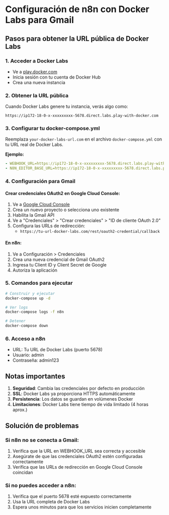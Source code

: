 # Configuración de n8n con Docker Labs para Gmail

## Pasos para obtener la URL pública de Docker Labs

### 1. Acceder a Docker Labs
- Ve a [play.docker.com](https://play.docker.com)
- Inicia sesión con tu cuenta de Docker Hub
- Crea una nueva instancia

### 2. Obtener la URL pública
Cuando Docker Labs genere tu instancia, verás algo como:
```
https://ip172-18-0-x-xxxxxxxxx-5678.direct.labs.play-with-docker.com
```

### 3. Configurar tu docker-compose.yml
Reemplaza `your-docker-labs-url.com` en el archivo `docker-compose.yml` con tu URL real de Docker Labs.

**Ejemplo:**
```yaml
- WEBHOOK_URL=https://ip172-18-0-x-xxxxxxxxx-5678.direct.labs.play-with-docker.com
- N8N_EDITOR_BASE_URL=https://ip172-18-0-x-xxxxxxxxx-5678.direct.labs.play-with-docker.com
```

### 4. Configuración para Gmail

#### Crear credenciales OAuth2 en Google Cloud Console:
1. Ve a [Google Cloud Console](https://console.cloud.google.com)
2. Crea un nuevo proyecto o selecciona uno existente
3. Habilita la Gmail API
4. Ve a "Credenciales" > "Crear credenciales" > "ID de cliente OAuth 2.0"
5. Configura las URLs de redirección:
   - `https://tu-url-docker-labs.com/rest/oauth2-credential/callback`

#### En n8n:
1. Ve a Configuración > Credenciales
2. Crea una nueva credencial de Gmail OAuth2
3. Ingresa tu Client ID y Client Secret de Google
4. Autoriza la aplicación

### 5. Comandos para ejecutar

```bash
# Construir y ejecutar
docker-compose up -d

# Ver logs
docker-compose logs -f n8n

# Detener
docker-compose down
```

### 6. Acceso a n8n
- URL: Tu URL de Docker Labs (puerto 5678)
- Usuario: admin
- Contraseña: admin123

## Notas importantes

1. **Seguridad**: Cambia las credenciales por defecto en producción
2. **SSL**: Docker Labs ya proporciona HTTPS automáticamente
3. **Persistencia**: Los datos se guardan en volúmenes Docker
4. **Limitaciones**: Docker Labs tiene tiempo de vida limitado (4 horas aprox.)

## Solución de problemas

### Si n8n no se conecta a Gmail:
1. Verifica que la URL en WEBHOOK_URL sea correcta y accesible
2. Asegúrate de que las credenciales OAuth2 estén configuradas correctamente
3. Verifica que las URLs de redirección en Google Cloud Console coincidan

### Si no puedes acceder a n8n:
1. Verifica que el puerto 5678 esté expuesto correctamente
2. Usa la URL completa de Docker Labs
3. Espera unos minutos para que los servicios inicien completamente